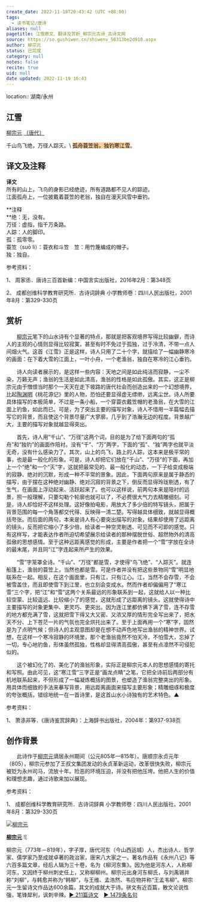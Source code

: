 ```yaml
---
create_date: 2022-11-18T20:43:42 (UTC +08:00)
tags:
  - 读书笔记/唐诗
aliases: null
pagetitle: 江雪原文、翻译及赏析_柳宗元古诗_古诗文网
source: https://so.gushiwen.cn/shiwenv_58313be2d918.aspx
author: 柳宗元
status: 已完成
category: null
notes: false
recite: true
uid: null
date updated: 2022-11-19 16:43
---
```


location:: 湖南/永州

## 江雪

[柳宗元](https://so.gushiwen.cn/authorv_0ba13a22799e.aspx) [〔唐代〕](https://so.gushiwen.cn/shiwens/default.aspx?cstr=%e5%94%90%e4%bb%a3)

千山鸟飞绝，万径人踪灭。\ <mark style="background: #FFB86CA6;">孤舟蓑笠翁，独钓寒江雪</mark>。

## 译文及注释

**译文**\
所有的山上，飞鸟的身影已经绝迹，所有道路都不见人的踪迹。\
江面孤舟上，一位披戴着蓑笠的老翁，独自在漫天风雪中垂钓。

**注释\
**绝：无，没有。\
万径：虚指，指千万条路。\
人踪：人的脚印。\
孤：孤零零。\
蓑笠（suō lì）：蓑衣和斗笠　笠：用竹篾编成的帽子。\
独：独自。

参考资料：

1、 周家丞．唐诗三百首新编：中国言实出版社，2016年2月：第348页

2、 成都创维科学教育研究所．古诗词辞典 小学教师卷：四川人民出版社，2001年8月：第329-330页

## 赏析

　　[柳宗元](https://so.gushiwen.cn/authorv_0ba13a22799e.aspx)笔下的山水诗有个显著的特点，那就是把客观境界写得比较幽僻，而诗人的主观的心情则显得比较寂寞，甚至有时不免过于孤独，过于冷清，不带一点人间烟火气。这首《江雪》正是这样，诗人只用了二十个字，就描绘了一幅幽静寒冷的画面：在下着大雪的江面上，一叶小舟，一个老渔翁，独自在寒冷的江心垂钓。

　　诗人向读者展示的，是这样一些内容：天地之间是如此纯洁而寂静，一尘不染，万籁无声；渔翁的生活是如此清高，渔翁的性格是如此孤傲。其实，这正是柳宗元由于憎恨当时那个一天天在走下坡路的唐代社会而创造出来的一个幻想境界，比起[陶渊明](https://so.gushiwen.cn/authorv_07d17f8539d7.aspx)《桃花源记》里的人物，恐怕还要显得虚无缥缈，远离尘世。诗人所要具体描写的本极简单，不过是一条小船，一个穿蓑衣戴笠帽的老渔翁，在大雪的江面上钓鱼，如此而已。可是，为了突出主要的描写对象，诗人不惜用一半篇幅去描写它的背景，而且使这个背景尽量广大寥廓，几乎到了浩瀚无边的程度。背景越广大，主要的描写对象就越显得突出。

　　首先，诗人用“千山”、“万径”这两个词，目的是为了给下面两句的“孤舟”和“独钓”的画面作陪衬。没有“千”、“万”两字，下面的“孤”、“独”两字也就平淡无奇，没有什么感染力了。其次，山上的鸟飞，路上的人踪，这本来是极平常的事，也是最一般化的形象。可是，诗人却把它们放在“千山”、“万径”的下面，再加上一个“绝”和一个“灭”字，这就把最常见的、最一般化的动态，一下子给变成极端的寂静、绝对的沉默，形成一种不平常的景象。因此，下面两句原来是属于静态的描写，由于摆在这种绝对幽静、绝对沉寂的背景之下，倒反而显得玲珑剔透，有了生气，在画面上浮动起来、活跃起来了。也可以这样说，前两句本来是陪衬的远景，照一般理解，只要勾勒个轮廓也就可以了，不必费很大气力去精雕细刻。可是，诗人却恰好不这样处理。这好像拍电影，用放大了多少倍的特写镜头，把属于背景范围的每一个角落都交代得、反映得一清二楚。写得越具体细致，就越显得概括夸张。而后面的两句，本来是诗人有心要突出描写的对象，结果却使用了远距离的镜头，反而把它缩小了多少倍，给读者一种空灵剔透、可见而不可即的感觉。只有这样写，才能表达作者所迫切希望展示给读者的那种摆脱世俗、超然物外的清高孤傲的思想感情。至于这种远距离感觉的形成，主要是作者把一个“雪”字放在全诗的最末尾，并且同“江”字连起来所产生的效果。

　　“雪”字笼罩全诗。“千山”、“万径”都是雪，才使得“鸟飞绝”、“人踪灭”。就连船篷上，渔翁的蓑笠上，当然也都是雪。可是作者并没有把这些景物同“雪”明显地联系在一起。相反，在这个画面里，只有江，只有江心。江，当然不会存雪，不会被雪盖住，而且即使雪下到江里，也立刻会变成水。然而作者却偏偏用了“寒江雪”三个字，把“江”和“雪”这两个关系最远的形象联系到一起，这就给人以一种比较空蒙、比较遥远、比较缩小了的感觉，这就形成了远距离的镜头。这就使得诗中主要描写的对象更集中、更灵巧、更突出。因为连江里都仿佛下满了雪，连不存雪的地方都充满了雪，这就把雪下得又大又密、又浓又厚的情形完全写出来了，把水天不分、上下苍茫一片的气氛也完全烘托出来了。至于上面再用一个“寒”字，固然是为了点明气候；但诗人的主观意图却是在想不动声色地写出渔翁的精神世界。试想，在这样一个寒冷寂静的环境里，那个老渔翁竟然不怕天冷，不怕雪大，忘掉了一切，专心地钓鱼，形体虽然孤独，性格却显得清高孤傲，甚至有点凛然不可侵犯似的。

　　这个被幻化了的、美化了的渔翁形象，实际正是柳宗元本人的思想感情的寄托和写照。由此可见，这“寒江雪”三字正是“画龙点睛”之笔，它把全诗前后两部分有机地联系起来，不但形成了一幅凝炼概括的图景，也塑造了渔翁完整突出的形象。用具体而细致的手法来摹写背景，用远距离画面来描写主要形象；精雕细琢和极度的夸张概括，错综地统一在一首诗里，是这首山水小诗独有的艺术特色。▲

参考资料：

1、 萧涤非等．《唐诗鉴赏辞典》：上海辞书出版社，2004年：第937-938页

## 创作背景

　　此诗作于[柳宗元](https://so.gushiwen.cn/authorv_0ba13a22799e.aspx)谪居永州期间（公元805年—815年）。唐顺宗永贞元年（805），柳宗元参加了王叔文集团发动的永贞革新运动，改革很快失败，柳宗元被贬为永州司马，流放十年。险恶的环境压迫，并没有把他压垮。他把人生的价值和理想志趣，通过诗歌来加以展现。

参考资料：

1、 成都创维科学教育研究所．古诗词辞典 小学教师卷：四川人民出版社，2001年8月：第329-330页

[![柳宗元](https://song.gushiwen.cn/authorImg/liuzongyuan.jpg)](https://so.gushiwen.cn/authorv_0ba13a22799e.aspx)

[**柳宗元**](https://so.gushiwen.cn/authorv_0ba13a22799e.aspx) ![

柳宗元（773年－819年），字子厚，唐代河东（今山西运城）人，杰出诗人、哲学家、儒学家乃至成就卓著的政治家，唐宋八大家之一。著名作品有《永州八记》等六百多篇文章，经后人辑为三十卷，名为《柳河东集》。因为他是河东人，人称柳河东，又因终于柳州刺史任上，又称柳柳州。柳宗元出身河东柳氏，与刘禹锡并称“刘柳”，与韩愈并称为“韩柳”，与王维、孟浩然、韦应物并称“王孟韦柳”。柳宗元一生留诗文作品达600余篇，其文的成就大于诗。骈文有近百篇，散文论说性强，笔锋犀利，讽刺辛辣。[► 211篇诗文](https://so.gushiwen.cn/shiwens/default.aspx?astr=%e6%9f%b3%e5%ae%97%e5%85%83)　[► 1479条名句](https://so.gushiwen.cn/mingjus/default.aspx?astr=%e6%9f%b3%e5%ae%97%e5%85%83)
